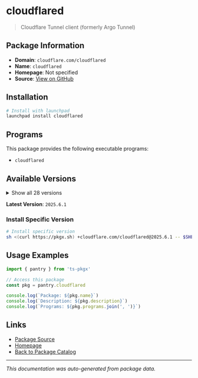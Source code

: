 # cloudflared

> Cloudflare Tunnel client (formerly Argo Tunnel)

## Package Information

- **Domain**: `cloudflare.com/cloudflared`
- **Name**: `cloudflared`
- **Homepage**: Not specified
- **Source**: [View on GitHub](https://github.com/pkgxdev/pantry/tree/main/projects/cloudflare.com/cloudflared/package.yml)

## Installation

```bash
# Install with launchpad
launchpad install cloudflared
```

## Programs

This package provides the following executable programs:

- `cloudflared`

## Available Versions

<details>
<summary>Show all 28 versions</summary>

- `2025.6.1`, `2025.6.0`, `2025.5.0`, `2025.4.2`, `2025.4.0`
- `2025.2.1`, `2025.2.0`, `2025.1.1`, `2025.1.0`, `2024.12.2`
- `2024.12.1`, `2024.12.0`, `2024.11.1`, `2024.11.0`, `2024.10.1`
- `2024.10.0`, `2024.9.1`, `2024.9.0`, `2024.8.3`, `2024.8.2`
- `2024.7.3`, `2024.6.1`, `2024.6.0`, `2024.5.0`, `2024.4.1`
- `2024.4.0`, `2024.3.0`, `2024.2.1`

</details>

**Latest Version**: `2025.6.1`

### Install Specific Version

```bash
# Install specific version
sh <(curl https://pkgx.sh) +cloudflare.com/cloudflared@2025.6.1 -- $SHELL -i
```

## Usage Examples

```typescript
import { pantry } from 'ts-pkgx'

// Access this package
const pkg = pantry.cloudflared

console.log(`Package: ${pkg.name}`)
console.log(`Description: ${pkg.description}`)
console.log(`Programs: ${pkg.programs.join(', ')}`)
```

## Links

- [Package Source](https://github.com/pkgxdev/pantry/tree/main/projects/cloudflare.com/cloudflared/package.yml)
- [Homepage](#)
- [Back to Package Catalog](../package-catalog.md)

---

*This documentation was auto-generated from package data.*
